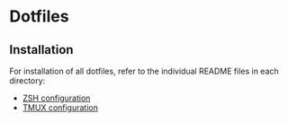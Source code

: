 
# Dotfiles

## Installation

For installation of all dotfiles, refer to the individual README files in each directory:
- [ZSH configuration](omz/README.md)
- [TMUX configuration](tmux/README.md)
